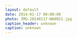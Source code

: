 ```yaml
---
layout: default
date: 2014-01-17 00:00:00
photo: IMG-20140117-WA0021.jpg
caption_header: unknown
caption: unknown
---
```

